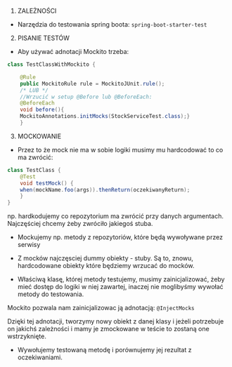 1. ZALEŻNOŚCI

* Narzędzia do testowania spring boota: `spring-boot-starter-test`
	
2. PISANIE TESTÓW
* Aby używać adnotacji Mockito trzeba:
```java
class TestClassWithMockito {

    @Rule 
    public MockitoRule rule = MockitoJUnit.rule();
    /* LUB */
    //Wrzucić w setup @Before lub @BeforeEach:
    @BeforeEach
    void before(){
	MockitoAnnotations.initMocks(StockServiceTest.class);}
    } 	
```
3. MOCKOWANIE

* Przez to że mock nie ma w sobie logiki musimy mu hardcodować to co ma zwrócić:
```java
class TestClass {
    @Test    
    void testMock() {
	when(mockName.foo(args)).thenReturn(oczekiwanyReturn);
    }
}
````
np. hardkodujemy co repozytorium ma zwrócić przy danych argumentach.
Najczęściej chcemy żeby zwróciło jakiegoś stuba.

-	Mockujemy np. metody z repozytoriów, które będą wywoływane
	przez serwisy

-	Z mocków najczęsciej dummy obiekty - stuby.
	Są to, znowu, hardcodowane obiekty które będziemy wrzucać
	do mocków.

-	Właściwą klasę, której metody testujemy, musimy zainicjalizować,
 żeby mieć dostęp do logiki w niej zawartej, 
 inaczej nie moglibyśmy wywołać metody do testowania.

Mockito pozwala nam zainicjalizowac ją adnotacją: `@InjectMocks`

Dzięki tej adnotacji, tworzymy nowy obiekt z danej klasy i jeżeli
potrzebuje on jakichś zależności i mamy je zmockowane w teście
to zostaną one wstrzyknięte.

-	Wywołujemy testowaną metodę i porównujemy jej rezultat z oczekiwaniami.
